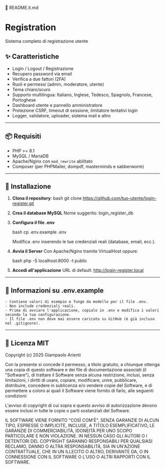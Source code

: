 📄 README.it.md

# Registration

Sistema completo di registrazione utente

## ✨ Caratteristiche

- Login / Logout / Registrazione
- Recupero password via email
- Verifica a due fattori (2FA)
- Ruoli e permessi (admin, moderatore, utente)
- Tema chiaro/scuro
- Supporto multilingua: Italiano, Inglese, Tedesco, Spagnolo, Francese, Portoghese
- Dashboard utente e pannello amministratore
- Protezione CSRF, timeout di sessione, limitatore tentativi login
- Logger, validatore, uploader, sistema mail e altro

---

## 📦 Requisiti

- PHP >= 8.1
- MySQL / MariaDB
- Apache/Nginx con `mod_rewrite` abilitato
- Composer (per PHPMailer, dompdf, masterminds e sabberworm)

---

## 🚀 Installazione

1. **Clona il repository**:
   bash
   git clone https://github.com/tuo-utente/login-register.git
   
2. **Crea il database MySQL**
	Nome suggerito: login_register_db

3. **Configura il file .env**
	
	bash
	cp .env.example .env

	Modifica .env inserendo le tue credenziali reali (database, email, ecc.).
	
4. **Avvia il Server**
	Con Apache/Nginx tramite VirtualHost oppure:
   
   bash
   php -S localhost:8000 -t public
   
5. **Accedi all'applicazione**
	URL di default: http://login-register.local

---

## 📄 Informazioni su .env.example

	- Contiene valori di esempio e funge da modello per il file .env.
	- Non include credenziali reali.
	- Prima di avviare l'applicazione, copialo in .env e modifica i valori secondo la tua configurazione.
	- Il file .env non deve mai essere caricato su GitHub (è già incluso nel .gitignore).

---

## 🧾 Licenza MIT

Copyright (c) 2025 Giampaolo Arienti

Con la presente si concede il permesso, a titolo gratuito, a chiunque ottenga una copia
di questo software e dei file di documentazione associati (il "Software"), di trattare
il Software senza alcuna restrizione, inclusi, senza limitazioni, i diritti
di usare, copiare, modificare, unire, pubblicare, distribuire, concedere in sublicenza e/o vendere
copie del Software, e di permettere a coloro ai quali il Software viene
fornito di farlo, alle seguenti condizioni:

L'avviso di copyright di cui sopra e questo avviso di autorizzazione devono essere inclusi
in tutte le copie o parti sostanziali del Software.

IL SOFTWARE VIENE FORNITO "COSÌ COM'È", SENZA GARANZIE DI ALCUN TIPO, ESPRESSE O
IMPLICITE, INCLUSE, A TITOLO ESEMPLIFICATIVO, LE GARANZIE DI COMMERCIABILITÀ,
IDONEITÀ PER UNO SCOPO PARTICOLARE E NON VIOLAZIONE. IN NESSUN CASO GLI
AUTORI O I DETENTORI DEL COPYRIGHT SARANNO RESPONSABILI PER QUALSIASI RECLAMO, DANNO O ALTRA
RESPONSABILITÀ, SIA IN UN'AZIONE CONTRATTUALE, CHE IN UN ILLECITO O ALTRO, DERIVANTE DA,
O IN CONNESSIONE CON IL SOFTWARE O L'USO O ALTRI RAPPORTI CON IL SOFTWARE.